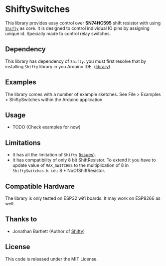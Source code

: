 # ShiftySwitches

This library provides easy control over **SN74HC595** shift resistor with using [`Shifty`](https://github.com/johnnyb/Shifty) as core. It is designed to control individual IO pins by assigning unique id. Specially made to control relay switches.

## Dependency

This library has dependency of `Shifty`. you must first resolve that by installing `Shifty` library in you Arduino IDE. ([library](https://github.com/johnnyb/Shifty))

## Examples

The library comes with a number of example sketches. See File > Examples > ShiftySwitches
within the Arduino application.

## Usage

- TODO (Check examples for now)

## Limitations

- It has all the limitation of `Shifty` ([issues](https://github.com/johnnyb/Shifty/issues)).
- It has compatibility of only 8 bit ShiftResistor. To extend it you have to update value of `MAX_SWITCHES` to the multiplication of 8 in `ShiftySwitches.h`. 
i.e.: 8 * NoOfShiftResistor.

## Compatible Hardware

The library is only tested on ESP32 wifi boards. It may work on ESP8266 as well.

## Thanks to

- Jonathan Bartlett (Author of [Shifty](https://github.com/johnnyb/Shifty))

## License

This code is released under the MIT License.

